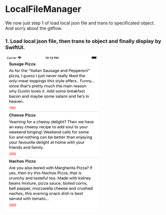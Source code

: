 # LocalFileManager
We now just step 1 of load local json file and trans to specificated object.
And sorry about the gitflow.

### 1. Load local json file, then trans to object and finally display by SwiftUI.

<img src="https://github.com/KylChiang/LocalFileManager/blob/master/Simulator%20Screen%20Shot%20-%20iPhone%20SE%20(2nd%20generation)%20-%202020-09-07%20at%2022.12.53.png" width="300" height="500"/>

